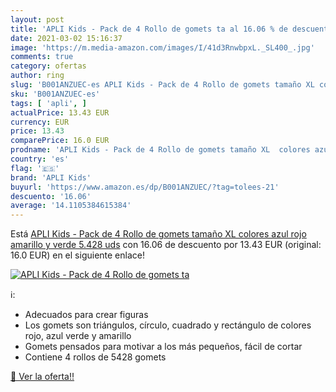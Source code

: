 ```yaml
---
layout: post
title: 'APLI Kids - Pack de 4 Rollo de gomets ta al 16.06 % de descuento'
date: 2021-03-02 15:16:37
image: 'https://m.media-amazon.com/images/I/41d3RnwbpxL._SL400_.jpg'
comments: true
category: ofertas
author: ring
slug: 'B001ANZUEC-es APLI Kids - Pack de 4 Rollo de gomets tamaño XL colores...'
sku: 'B001ANZUEC-es'
tags: [ 'apli', ]
actualPrice: 13.43 EUR
currency: EUR
price: 13.43
comparePrice: 16.0 EUR
prodname: 'APLI Kids - Pack de 4 Rollo de gomets tamaño XL  colores azul  rojo  amarillo y verde  5.428 uds'
country: 'es'
flag: '🇪🇸'
brand: 'APLI Kids'
buyurl: 'https://www.amazon.es/dp/B001ANZUEC/?tag=tolees-21'
descuento: '16.06'
average: '14.1105384615384'
---
```


Está [APLI Kids - Pack de 4 Rollo de gomets tamaño XL  colores azul  rojo  amarillo y verde  5.428 uds](https://www.amazon.es/dp/B001ANZUEC/?tag=tolees-21) con 16.06 de descuento por 13.43 EUR (original: 16.0 EUR) en el siguiente enlace!

[![APLI Kids - Pack de 4 Rollo de gomets ta](https://m.media-amazon.com/images/I/41d3RnwbpxL._SL400_.jpg)](https://www.amazon.es/dp/B001ANZUEC/?tag=tolees-21)

ℹ️:

- Adecuados para crear figuras
- Los gomets son triángulos, círculo, cuadrado y rectángulo de colores rojo, azul verde y amarillo
- Gomets pensados para motivar a los más pequeños, fácil de cortar
- Contiene 4 rollos de 5428 gomets

[🛒 Ver la oferta!!](https://www.amazon.es/dp/B001ANZUEC/?tag=tolees-21)

